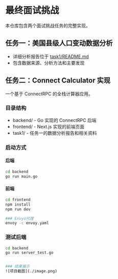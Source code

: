 # 最终面试挑战

本仓库包含两个面试挑战任务的完整实现。

## 任务一：美国县级人口变动数据分析
- 详细分析报告位于 [task1/README.md](task1/README.md)
- 包含数据来源、分析方法和主要发现

## 任务二：Connect Calculator 实现
一个基于 ConnectRPC 的全栈计算器应用。

### 目录结构
- backend/ - Go 实现的 ConnectRPC 后端
- frontend/ - Next.js 实现的前端页面
- task1/ - 任务一的数据分析报告和相关资料

### 启动方式

#### 后端
```bash
cd backend
go run main.go
```

#### 前端
```bash
cd frontend
npm install
npm run dev

### Envyo代理
envoy -c envoy.yaml

```
###  测试后端
```bash
cd backend
go run server_test.go


### 结果展示
![项目截图](./image.png)
